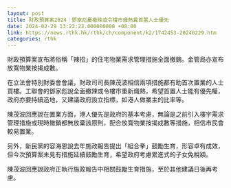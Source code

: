 ```yaml
---
layout: post
title: 財政預算案2024｜鄧家彪憂撤辣或令樓市熾熱冀首置人士優先
date: 2024-02-29 13:22:22.000000000 +08:00
link: https://news.rthk.hk/rthk/ch/component/k2/1742453-20240229.htm
categories: rthk
---
```


財政預算案宣布將俗稱「辣招」的住宅物業需求管理措施全面撤銷。金管局亦宣布放寬物業按揭成數。   

在立法會特別財委會會議，財政司司長陳茂波相信兩項措施都有助首次置業的人士買樓。工聯會的鄧家彪說全面撤辣或令樓市重新熾熱，希望首置人士能有優先權，政府亦要持續造地，又建議政府設立指標，如港人做業主的比率等。

陳茂波回應說在置業方面，港人優先是政府的基本考慮，無論是之前引入樓宇需求管理措施或現時撤銷都無放棄該原則，配合放寬物業按揭成數等措施，相信市民會較易置業。

另外，新民黨的容海恩說去年施政報告提出「組合拳」鼓勵生育，形容卓有成效，但今次預算案未見有措施延續鼓勵生育，希望政府考慮累進式的子女免稅額。

陳茂波回應說政府正執行施政報告中相關鼓勵生育措施，至於其他建議日後再考慮。

